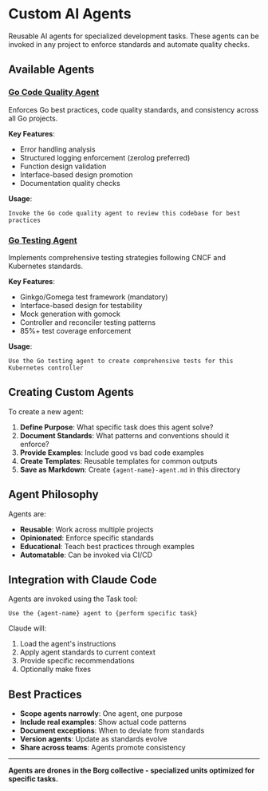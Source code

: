 # Custom AI Agents

Reusable AI agents for specialized development tasks. These agents can be invoked in any project to enforce standards and automate quality checks.

## Available Agents

### [Go Code Quality Agent](go-code-quality-agent.md)
Enforces Go best practices, code quality standards, and consistency across all Go projects.

**Key Features**:
- Error handling analysis
- Structured logging enforcement (zerolog preferred)
- Function design validation
- Interface-based design promotion
- Documentation quality checks

**Usage**:
```
Invoke the Go code quality agent to review this codebase for best practices
```

### [Go Testing Agent](go-testing-agent.md)
Implements comprehensive testing strategies following CNCF and Kubernetes standards.

**Key Features**:
- Ginkgo/Gomega test framework (mandatory)
- Interface-based design for testability
- Mock generation with gomock
- Controller and reconciler testing patterns
- 85%+ test coverage enforcement

**Usage**:
```
Use the Go testing agent to create comprehensive tests for this Kubernetes controller
```

## Creating Custom Agents

To create a new agent:

1. **Define Purpose**: What specific task does this agent solve?
2. **Document Standards**: What patterns and conventions should it enforce?
3. **Provide Examples**: Include good vs bad code examples
4. **Create Templates**: Reusable templates for common outputs
5. **Save as Markdown**: Create `{agent-name}-agent.md` in this directory

## Agent Philosophy

Agents are:
- **Reusable**: Work across multiple projects
- **Opinionated**: Enforce specific standards
- **Educational**: Teach best practices through examples
- **Automatable**: Can be invoked via CI/CD

## Integration with Claude Code

Agents are invoked using the Task tool:

```
Use the {agent-name} agent to {perform specific task}
```

Claude will:
1. Load the agent's instructions
2. Apply agent standards to current context
3. Provide specific recommendations
4. Optionally make fixes

## Best Practices

- **Scope agents narrowly**: One agent, one purpose
- **Include real examples**: Show actual code patterns
- **Document exceptions**: When to deviate from standards
- **Version agents**: Update as standards evolve
- **Share across teams**: Agents promote consistency

---

**Agents are drones in the Borg collective - specialized units optimized for specific tasks.**
